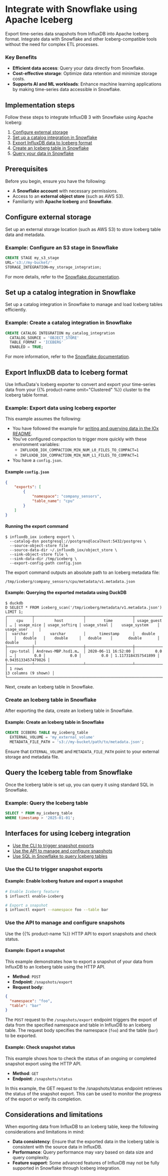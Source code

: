 # Integrate with Snowflake using Apache Iceberg

Export time-series data snapshots from InfluxDB into Apache Iceberg format.
Integrate data with Snowflake and other Iceberg-compatible tools without the need for complex ETL processes.

### Key Benefits

- **Efficient data access**: Query your data directly from Snowflake.
- **Cost-effective storage**: Optimize data retention and minimize storage costs.
- **Supports AI and ML workloads**: Enhance machine learning applications by making time-series data accessible in Snowflake.

## Implementation steps

Follow these steps to integrate InfluxDB 3 with Snowflake using Apache Iceberg:

1. [Configure external storage](#configure-external-storage)
2. [Set up a catalog integration in Snowflake](#set-up-a-catalog-integration-in-snowflake)
3. [Export InfluxDB data to Iceberg format](#export-influxdb-data-to-iceberg-format)
4. [Create an Iceberg table in Snowflake](#create-an-iceberg-table-in-snowflake)
5. [Query your data in Snowflake](#query-your-data-in-snowflake)

## Prerequisites

Before you begin, ensure you have the following:

- A **Snowflake account** with necessary permissions.
- Access to an **external object store** (such as AWS S3).
- Familiarity with **Apache Iceberg** and **Snowflake**.


## Configure external storage

Set up an external storage location (such as AWS S3) to store Iceberg table data and metadata.

### Example: Configure an S3 stage in Snowflake

```sql
CREATE STAGE my_s3_stage 
URL='s3://my-bucket/'
STORAGE_INTEGRATION=my_storage_integration;
```

For more details, refer to the [Snowflake documentation](https://docs.snowflake.com/en/user-guide/tables-iceberg-configure-catalog-integration-object-storage).

## Set up a catalog integration in Snowflake

Set up a catalog integration in Snowflake to manage and load Iceberg tables efficiently.

### Example: Create a catalog integration in Snowflake

```sql
CREATE CATALOG INTEGRATION my_catalog_integration
  CATALOG_SOURCE = 'OBJECT_STORE'
  TABLE_FORMAT = 'ICEBERG'
  ENABLED = TRUE;
```

For more information, refer to the [Snowflake documentation](https://docs.snowflake.com/en/user-guide/tables-iceberg-configure-catalog-integration).

## Export InfluxDB data to Iceberg format

Use InfluxData's Iceberg exporter to convert and export your time-series data from your {{% product-name omit="Clustered" %}} cluster to the Iceberg table format.

### Example: Export data using Iceberg exporter

This example assumes the following:

- You have followed the example for [writing and querying data in the IOx README](https://github.com/influxdata/influxdb_iox/blob/main/README.md#write-and-read-data).
- You've configured compaction to trigger more quickly with these environment variables:
  - `INFLUXDB_IOX_COMPACTION_MIN_NUM_L0_FILES_TO_COMPACT=1`
  - `INFLUXDB_IOX_COMPACTION_MIN_NUM_L1_FILES_TO_COMPACT=1`
- You have a `config.json`.

#### Example `config.json`

```json
{
    "exports": [
        {
            "namespace": "company_sensors",
            "table_name": "cpu"
        }
    ]
}
```

#### Running the export command

```console
$ influxdb_iox iceberg export \
  --catalog-dsn postgresql://postgres@localhost:5432/postgres \
  --source-object-store file 
  --source-data-dir ~/.influxdb_iox/object_store \
  --sink-object-store file \
  --sink-data-dir /tmp/iceberg \
  --export-config-path config.json
```

The export command outputs an absolute path to an Iceberg metadata file:

`/tmp/iceberg/company_sensors/cpu/metadata/v1.metadata.json
`
#### Example: Querying the exported metadata using DuckDB

```console
$ duckdb
D SELECT * FROM iceberg_scan('/tmp/iceberg/metadata/v1.metadata.json') LIMIT 1;
┌───────────┬──────────────────────┬─────────────────────┬─────────────┬───┬────────────┬───────────────┬─────────────┬────────────────────┬────────────────────┐
│    cpu    │         host         │        time         │ usage_guest │ … │ usage_nice │ usage_softirq │ usage_steal │    usage_system    │     usage_user     │
│  varchar  │       varchar        │      timestamp      │   double    │   │   double   │    double     │   double    │       double       │       double       │
├───────────┼──────────────────────┼─────────────────────┼─────────────┼───┼────────────┼───────────────┼─────────────┼────────────────────┼────────────────────┤
│ cpu-total │ Andrews-MBP.hsd1.m…  │ 2020-06-11 16:52:00 │         0.0 │ … │        0.0 │           0.0 │         0.0 │ 1.1173184357541899 │ 0.9435133457479826 │
├───────────┴──────────────────────┴─────────────────────┴─────────────┴───┴────────────┴───────────────┴─────────────┴────────────────────┴────────────────────┤
│ 1 rows                                                                                                                                   13 columns (9 shown) │
└───────────────────────────────────────────────────────────────────────────────────────────────────────────────────────────────────────────────────────────────┘
```

Next, create an Iceberg table in Snowflake.

### Create an Iceberg table in Snowflake

After exporting the data, create an Iceberg table in Snowflake.

#### Example: Create an Iceberg table in Snowflake

```sql
CREATE ICEBERG TABLE my_iceberg_table
  EXTERNAL_VOLUME = 'my_external_volume'
  METADATA_FILE_PATH = 's3://my-bucket/path/to/metadata.json';
```

Ensure that `EXTERNAL_VOLUME` and `METADATA_FILE_PATH` point to your external storage and metadata file.

## Query the Iceberg table from Snowflake

Once the Iceberg table is set up, you can query it using standard SQL in Snowflake.

### Example: Query the Iceberg table

```sql
SELECT * FROM my_iceberg_table
WHERE timestamp > '2025-01-01';
```

## Interfaces for using Iceberg integration

- [Use the CLI to trigger snapshot exports](#use-the-CLI-to-trigger-snapshot-exports)
- [Use the API to manage and configure snapshots](#use-the-api-to-manage-and-configure-snapshots)
- [Use SQL in Snowflake to query Iceberg tables](#use-sql-in-snowflake-to-query-iceberg-tables)

### Use the CLI to trigger snapshot exports

#### Example: Enable Iceberg feature and export a snapshot

```sh
# Enable Iceberg feature
$ influxctl enable-iceberg

# Export a snapshot
$ influxctl export --namespace foo --table bar
```

### Use the API to manage and configure snapshots

Use the {{% product-name %}} HTTP API to export snapshots and check status.

#### Example: Export a snapshot

This example demonstrates how to export a snapshot of your data from InfluxDB to an Iceberg table using the HTTP API.

- **Method**: `POST`
- **Endpoint**: `/snapshots/export`
- **Request body**:
  
```json
{
  "namespace": "foo",
  "table": "bar"
}
```
The `POST` request to the `/snapshots/export` endpoint triggers the export of data from the specified namespace and table in InfluxDB to an Iceberg table. The request body specifies the namespace (`foo`) and the table (`bar`) to be exported.

#### Example: Check snapshot status

This example shows how to check the status of an ongoing or completed snapshot export using the HTTP API.

- **Method**: `GET`
- **Endpoint**: `/snapshots/status`

In this example, the GET request to the /snapshots/status endpoint retrieves the status of the snapshot export. This can be used to monitor the progress of the export or verify its completion.

## Considerations and limitations

When exporting data from InfluxDB to an Iceberg table, keep the following considerations and limitations in mind:

- **Data consistency**: Ensure that the exported data in the Iceberg table is consistent with the source data in InfluxDB.
- **Performance**: Query performance may vary based on data size and query complexity.
- **Feature support**: Some advanced features of InfluxDB may not be fully supported in Snowflake through Iceberg integration.
